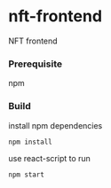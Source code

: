 # nft-frontend
NFT frontend

### Prerequisite
npm

### Build
install npm dependencies
``` shell
npm install
```
use react-script to run
```shell
npm start
```

